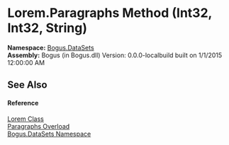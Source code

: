 # Lorem.Paragraphs Method (Int32, Int32, String)
 

**Namespace:**&nbsp;<a href="N_Bogus_DataSets">Bogus.DataSets</a><br />**Assembly:**&nbsp;Bogus (in Bogus.dll) Version: 0.0.0-localbuild built on 1/1/2015 12:00:00 AM

## See Also


#### Reference
<a href="T_Bogus_DataSets_Lorem">Lorem Class</a><br /><a href="Overload_Bogus_DataSets_Lorem_Paragraphs">Paragraphs Overload</a><br /><a href="N_Bogus_DataSets">Bogus.DataSets Namespace</a><br />